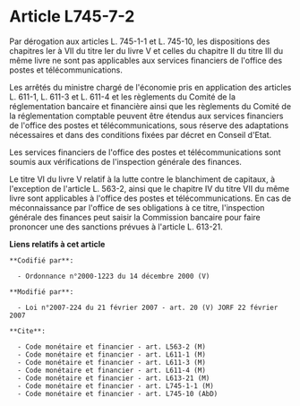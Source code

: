 # Article L745-7-2

Par dérogation aux articles L. 745-1-1 et L. 745-10, les dispositions des chapitres Ier à VII du titre Ier du livre V et
celles du chapitre II du titre III du même livre ne sont pas applicables aux services financiers de l'office des postes et
télécommunications.

Les arrêtés du ministre chargé de l'économie pris en application des articles L. 611-1, L. 611-3 et L. 611-4 et les
règlements du Comité de la réglementation bancaire et financière ainsi que les règlements du Comité de la réglementation
comptable peuvent être étendus aux services financiers de l'office des postes et télécommunications, sous réserve des
adaptations nécessaires et dans des conditions fixées par décret en Conseil d'Etat.

Les services financiers de l'office des postes et télécommunications sont soumis aux vérifications de l'inspection générale
des finances.

Le titre VI du livre V relatif à la lutte contre le blanchiment de capitaux, à l'exception de l'article L. 563-2, ainsi que
le chapitre IV du titre VII du même livre sont applicables à l'office des postes et télécommunications. En cas de
méconnaissance par l'office de ses obligations à ce titre, l'inspection générale des finances peut saisir la Commission
bancaire pour faire prononcer une des sanctions prévues à l'article L. 613-21.

**Liens relatifs à cet article**

	**Codifié par**:

	  - Ordonnance n°2000-1223 du 14 décembre 2000 (V)

	**Modifié par**:

	  - Loi n°2007-224 du 21 février 2007 - art. 20 (V) JORF 22 février 2007

	**Cite**:

	  - Code monétaire et financier - art. L563-2 (M)
	  - Code monétaire et financier - art. L611-1 (M)
	  - Code monétaire et financier - art. L611-3 (M)
	  - Code monétaire et financier - art. L611-4 (M)
	  - Code monétaire et financier - art. L613-21 (M)
	  - Code monétaire et financier - art. L745-1-1 (M)
	  - Code monétaire et financier - art. L745-10 (AbD)
